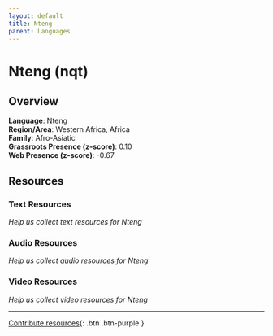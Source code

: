 ```yaml
---
layout: default
title: Nteng
parent: Languages
---
```


# Nteng (nqt)

## Overview

**Language**: Nteng  
**Region/Area**: Western Africa, Africa  
**Family**: Afro-Asiatic  
**Grassroots Presence (z-score)**: 0.10  
**Web Presence (z-score)**: -0.67  

## Resources

### Text Resources
*Help us collect text resources for Nteng*

### Audio Resources
*Help us collect audio resources for Nteng*

### Video Resources
*Help us collect video resources for Nteng*

---

[Contribute resources](https://forms.office.com/e/1SfLJx3u1r){: .btn .btn-purple }
